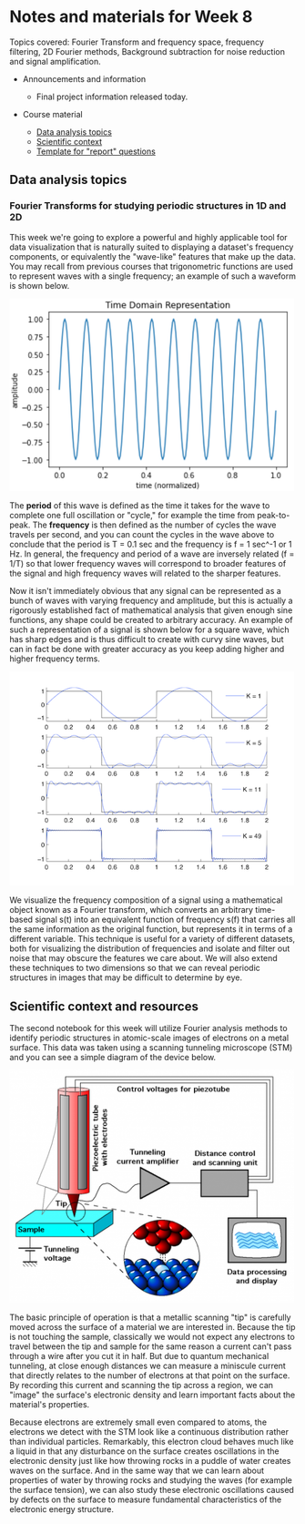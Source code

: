 # Notes and materials for Week 8

Topics covered: Fourier Transform and frequency space, frequency filtering, 2D Fourier methods, Background subtraction for noise reduction and signal amplification. 

* Announcements and information
  * Final project information released today.

* Course material
  * [Data analysis topics](#Data%20analysis%20topics)
  * [Scientific context](#Scientific%20context%20and%20resources)
  * [Template for "report" questions](https://docs.google.com/document/d/16E1nM5dnJG7UwnvTaDexA6iUjGN4W_A4SgBQHuiCDoM/edit?usp=sharing)

## Data analysis topics

### Fourier Transforms for studying periodic structures in 1D and 2D

This week we're going to explore a powerful and highly applicable tool for data visualization that is naturally suited to displaying a dataset's frequency components, or equivalently the "wave-like" features that make up the data. You may recall from previous courses that trigonometric functions are used to represent waves with a single frequency; an example of such a waveform is shown below.

<img src="wave.PNG" width="500"/>

The **period** of this wave is defined as the time it takes for the wave to complete one full oscillation or "cycle," for example the time from peak-to-peak. The **frequency** is then defined as the number of cycles the wave travels per second, and you can count the cycles in the wave above to conclude that the period is T = 0.1 sec and the frequency is f = 1 sec^-1 or 1 Hz. In general, the frequency and period of a wave are inversely related (f = 1/T) so that lower frequency waves will correspond to broader features of the signal and high frequency waves will related to the sharper features. 

Now it isn't immediately obvious that any signal can be represented as a bunch of waves with varying frequency and amplitude, but this is actually a rigorously established fact of mathematical analysis that given enough sine functions, any shape could be created to arbitrary accuracy. An example of such a representation of a signal is shown below for a square wave, which has sharp edges and is thus difficult to create with curvy sine waves, but can in fact be done with greater accuracy as you keep adding higher and higher frequency terms.

<img src="fourier_series.png" width="500"/>

We visualize the frequency composition of a signal using a mathematical object known as a Fourier transform, which converts an arbitrary time-based signal s(t) into an equivalent function of frequency s(f) that carries all the same information as the original function, but represents it in terms of a different variable. This technique is useful for a variety of different datasets, both for visualizing the distribution of frequencies and isolate and filter out noise that may obscure the features we care about. We will also extend these techniques to two dimensions so that we can reveal periodic structures in images that may be difficult to determine by eye. 


## Scientific context and resources

The second notebook for this week will utilize Fourier analysis methods to identify periodic structures in atomic-scale images of electrons on a metal surface. This data was taken using a scanning tunneling microscope (STM) and you can see a simple diagram of the device below. 

<img src="STM.png" width="500"/>

The basic principle of operation is that a metallic scanning "tip" is carefully moved across the surface of a material we are interested in. Because the tip is not touching the sample, classically we would not expect any electrons to travel between the tip and sample for the same reason a current can't pass through a wire after you cut it in half. But due to quantum mechanical tunneling, at close enough distances we can measure a miniscule current that directly relates to the number of electrons at that point on the surface. By recording this current and scanning the tip across a region, we can "image" the surface's electronic density and learn important facts about the material's properties. 


Because electrons are extremely small even compared to atoms, the electrons we detect with the STM look like a continuous distribution rather than individual particles. Remarkably, this electron cloud behaves much like a liquid in that any disturbance on the surface creates oscillations in the electronic density just like how throwing rocks in a puddle of water creates waves on the surface. And in the same way that we can learn about properties of water by throwing rocks and studying the waves (for example the surface tension), we can also study these electronic oscillations caused by defects on the surface to measure fundamental characteristics of the electronic energy structure. 


<!--  LocalWords:  
 -->
<!--  LocalWords:  
 -->
